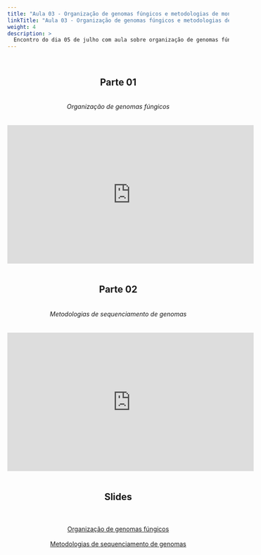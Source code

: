 ```yaml
---
title: "Aula 03 - Organização de genomas fúngicos e metodologias de montagem de genomas"
linkTitle: "Aula 03 - Organização de genomas fúngicos e metodologias de montagem de genomas"
weight: 4
description: >
  Encontro do dia 05 de julho com aula sobre organização de genomas fúngicos e metodologias de montagem de genomas
---
```


<br>
<div align="center">
<h2>Parte 01</h2>
<br>
<i>Organização de genomas fúngicos</i>
<br><br><br>
<iframe width="560" height="315" src="https://www.youtube.com/embed/o1UYCzKKEK8" frameborder="0" allow="accelerometer; autoplay; clipboard-write; encrypted-media; gyroscope; picture-in-picture" allowfullscreen></iframe>
<br><br>

<h2>Parte 02</h2>
<br>
<i>Metodologias de sequenciamento de genomas</i>
<br><br><br>
<iframe width="560" height="315" src="https://www.youtube.com/embed/GzeRtgmCYCo" frameborder="0" allow="accelerometer; autoplay; clipboard-write; encrypted-media; gyroscope; picture-in-picture" allowfullscreen></iframe>
<br><br>

<h2>Slides</h2>
<br><br>
<a href="https://github.com/desirrepetters/gstreinamentoeconsultoria/raw/master/userguide/content/pt-br/genomica/2023_01/sincronas/pdf/aula_03a.pdf">Organização de genomas fúngicos</a>
<br><br>
<a href="https://github.com/desirrepetters/gstreinamentoeconsultoria/raw/master/userguide/content/pt-br/genomica/2023_01/sincronas/pdf/aula_03b.pdf">Metodologias de sequenciamento de genomas</a>
<br><br>
</div>